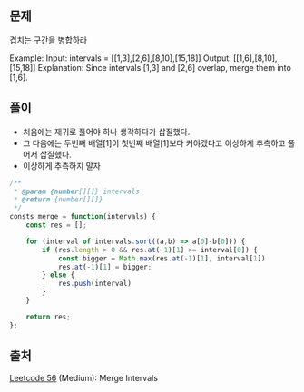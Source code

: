 ## 문제

겹치는 구간을 병합하라

Example:
Input: intervals = \[[1,3],[2,6],[8,10],[15,18]]
Output: \[[1,6],[8,10],[15,18]]
Explanation: Since intervals [1,3] and [2,6] overlap, merge them into [1,6].

## 풀이

- 처음에는 재귀로 풀어야 하나 생각하다가 삽질했다.
- 그 다음에는 두번째 배열[1]이 첫번째 배열[1]보다 커야겠다고 이상하게 추측하고 풀어서 삽질했다.
- 이상하게 추측하지 말자

```js
/**
 * @param {number[][]} intervals
 * @return {number[][]}
 */
consts merge = function(intervals) {
    const res = [];

    for (interval of intervals.sort((a,b) => a[0]-b[0])) {
        if (res.length > 0 && res.at(-1)[1] >= interval[0]) {
            const bigger = Math.max(res.at(-1)[1], interval[1])
            res.at(-1)[1] = bigger;
        } else {
            res.push(interval)
        }
    }

    return res;
};

```

## 출처

[Leetcode 56](https://leetcode.com/problems/merge-intervals/) (Medium): Merge Intervals
